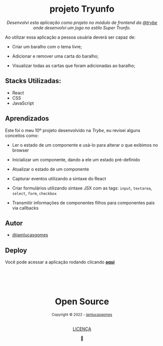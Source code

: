 <div align="center">
  <h1>projeto Tryunfo</h1>
  <em>Desenvolvi esta aplicação como projeto no módulo de frontend da <a href='https://www.betrybe.com/' target="_blank">@trybe</a> onde desenvolvi um jogo no estilo Super Trunfo.</em>
</div>
<div>

  Ao utilizar essa aplicação a pessoa usuária deverá ser capaz de:

  * Criar um baralho com o tema livre;

  * Adicionar e remover uma carta do baralho;

  * Visualizar todas as cartas que foram adicionadas ao baralho;

</div>

<div>
  <h2>Stacks Utilizadas:</h2>
  <ul>
    <li>React</li>
    <li>CSS</li>
    <li>JavaScript</li>
  </ul>
</div>

<div>
  <h2>Aprendizados</h2>
  <p>Este foi o meu 10º projeto desenvolvido na <em>Trybe</em>, eu revisei alguns conceitos como:</p>
  
  * Ler o estado de um componente e usá-lo para alterar o que exibimos no browser

  * Inicializar um componente, dando a ele um estado pré-definido

  * Atualizar o estado de um componente

  * Capturar eventos utilizando a sintaxe do React

  * Criar formulários utilizando sintaxe JSX com as tags: `input`, `textarea`, `select`, `form`, `checkbox`

  * Transmitir informações de componentes filhos para componentes pais via callbacks
</div>

## Autor

- [@iamlucasgomes](https://www.github.com/iamlucasgomes)

## Deploy

Você pode acessar a aplicação rodando clicando <strong><a href="https://iamlucasgomes.com/tryunfo-frontend-trybe/" target="_blank" rel="noopener noreferrer">aqui</a></strong>

<div align="center">
  <br />
  <br />
  <br />
  <div>
    <h1>Open Source</h1>
    <sub>Copyright © 2022 - <a href="https://github.com/iamlucasgomes">iamlucasgomes</sub></a>
  </div>
  <br />
  <p>
    <a href="LICENSE.md">LICENÇA</a>
  </p>
  💖
</div>